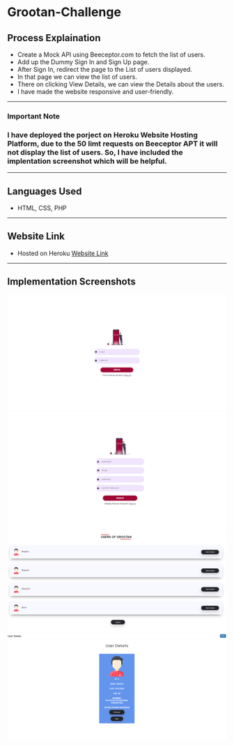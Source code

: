 # Grootan-Challenge

## Process Explaination

* Create a Mock API using Beeceptor.com to fetch the list of users.
* Add up the Dummy Sign In and Sign Up page.
* After Sign In, redirect the page to the List of users displayed.
* In that page we can view the list of users.
* There on clicking View Details, we can view the Details about the users.
* I have made the website responsive and user-friendly.

<hr>

### Important Note

### I have deployed the porject on Heroku Website Hosting Platform, due to the 50 limt requests on Beeceptor APT it will not display the list of users. So, I have included the implentation screenshot which will be helpful. 

<hr>

## Languages Used

* HTML, CSS, PHP

<hr>

## Website Link

* Hosted on Heroku <a href="https://grootan-challenge.herokuapp.com/signIn.php">Website Link</a>

<hr>

## Implementation Screenshots

<p align="center">
  <img src="https://github.com/Raghunandan23/Grootan-Challenge/blob/main/Screenshot1.png">
  <img src="https://github.com/Raghunandan23/Grootan-Challenge/blob/main/Screenshot2.png">
  <img src="https://github.com/Raghunandan23/Grootan-Challenge/blob/main/Screenshot3.png"><br>
  <img src="https://github.com/Raghunandan23/Grootan-Challenge/blob/main/Screenshot4.png"><br>
</p>
